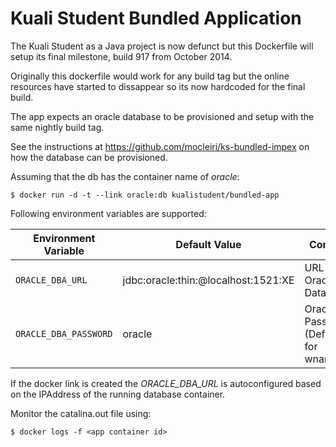 Kuali Student Bundled Application
=================================

The Kuali Student as a Java project is now defunct but this Dockerfile will setup its final milestone, build 917 from October 2014.

Originally this dockerfile would work for any build tag but the online resources have started to dissappear so its now hardcoded for the final build.

The app expects an oracle database to be provisioned and setup with the same nightly build tag.

See the instructions at https://github.com/mocleiri/ks-bundled-impex on how the database
can be provisioned.

Assuming that the db has the container name of *oracle*:
```
$ docker run -d -t --link oracle:db kualistudent/bundled-app
```

Following environment variables are supported:

Environment Variable | Default Value | Comment
--- | --- | ---
`ORACLE_DBA_URL` | jdbc:oracle:thin:@localhost:1521:XE | URL to Oracle Database
`ORACLE_DBA_PASSWORD` | oracle | Oracle DBA Password (Default is for wnameless)

If the docker link is created the *ORACLE_DBA_URL* is autoconfigured based on the IPAddress of the running database container.

Monitor the catalina.out file using:

```
$ docker logs -f <app container id>
```




